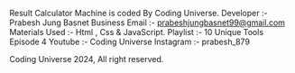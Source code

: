 Result Calculator Machine is coded By Coding Universe.
Developer :- Prabesh Jung Basnet
Business Email :- prabeshjungbasnet99@gmail.com
Materials Used :- Html , Css & JavaScript.
Playlist :- 10 Unique Tools
Episode 4
Youtube :- Coding Universe
Instagram :- prabesh_879

Coding Universe 2024, All right reserved.
